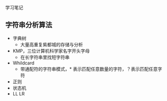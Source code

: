 学习笔记

## 字符串分析算法

- 字典树
  * 大量高重复紫都城的存储与分析
- KMP，三位计算机科学家名字开头字母
  * 在长字符串里找短字符串
- Whildcard
  * 带通配符的字符串模式，* 表示匹配任意数量的字符，？表示匹配任意字符
- 正则
- 状态机
- LL LR